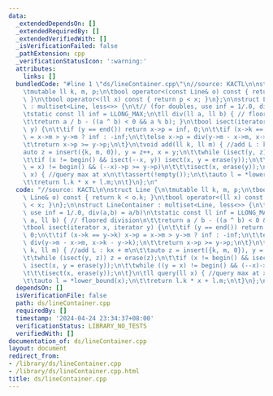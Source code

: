 ```yaml
---
data:
  _extendedDependsOn: []
  _extendedRequiredBy: []
  _extendedVerifiedWith: []
  _isVerificationFailed: false
  _pathExtension: cpp
  _verificationStatusIcon: ':warning:'
  attributes:
    links: []
  bundledCode: "#line 1 \"ds/lineContainer.cpp\"\n//source: KACTL\n\nstruct Line {\n\
    \tmutable ll k, m, p;\n\tbool operator<(const Line& o) const { return k < o.k;\
    \ }\n\tbool operator<(ll x) const { return p < x; }\n};\n\nstruct LineContainer\
    \ : multiset<Line, less<>> {\n\t// (for doubles, use inf = 1/.0, div(a,b) = a/b)\n\
    \tstatic const ll inf = LLONG_MAX;\n\tll div(ll a, ll b) { // floored division\n\
    \t\treturn a / b - ((a ^ b) < 0 && a % b); }\n\tbool isect(iterator x, iterator\
    \ y) {\n\t\tif (y == end()) return x->p = inf, 0;\n\t\tif (x->k == y->k) x->p\
    \ = x->m > y->m ? inf : -inf;\n\t\telse x->p = div(y->m - x->m, x->k - y->k);\n\
    \t\treturn x->p >= y->p;\n\t}\n\tvoid add(ll k, ll m) { //add L : kx + m\n\t\t\
    auto z = insert({k, m, 0}), y = z++, x = y;\n\t\twhile (isect(y, z)) z = erase(z);\n\
    \t\tif (x != begin() && isect(--x, y)) isect(x, y = erase(y));\n\t\twhile ((y\
    \ = x) != begin() && (--x)->p >= y->p)\n\t\t\tisect(x, erase(y));\n\t}\n\tll query(ll\
    \ x) { //query max at x\n\t\tassert(!empty());\n\t\tauto l = *lower_bound(x);\n\
    \t\treturn l.k * x + l.m;\n\t}\n};\n"
  code: "//source: KACTL\n\nstruct Line {\n\tmutable ll k, m, p;\n\tbool operator<(const\
    \ Line& o) const { return k < o.k; }\n\tbool operator<(ll x) const { return p\
    \ < x; }\n};\n\nstruct LineContainer : multiset<Line, less<>> {\n\t// (for doubles,\
    \ use inf = 1/.0, div(a,b) = a/b)\n\tstatic const ll inf = LLONG_MAX;\n\tll div(ll\
    \ a, ll b) { // floored division\n\t\treturn a / b - ((a ^ b) < 0 && a % b); }\n\
    \tbool isect(iterator x, iterator y) {\n\t\tif (y == end()) return x->p = inf,\
    \ 0;\n\t\tif (x->k == y->k) x->p = x->m > y->m ? inf : -inf;\n\t\telse x->p =\
    \ div(y->m - x->m, x->k - y->k);\n\t\treturn x->p >= y->p;\n\t}\n\tvoid add(ll\
    \ k, ll m) { //add L : kx + m\n\t\tauto z = insert({k, m, 0}), y = z++, x = y;\n\
    \t\twhile (isect(y, z)) z = erase(z);\n\t\tif (x != begin() && isect(--x, y))\
    \ isect(x, y = erase(y));\n\t\twhile ((y = x) != begin() && (--x)->p >= y->p)\n\
    \t\t\tisect(x, erase(y));\n\t}\n\tll query(ll x) { //query max at x\n\t\tassert(!empty());\n\
    \t\tauto l = *lower_bound(x);\n\t\treturn l.k * x + l.m;\n\t}\n};\n"
  dependsOn: []
  isVerificationFile: false
  path: ds/lineContainer.cpp
  requiredBy: []
  timestamp: '2024-04-24 23:34:37+08:00'
  verificationStatus: LIBRARY_NO_TESTS
  verifiedWith: []
documentation_of: ds/lineContainer.cpp
layout: document
redirect_from:
- /library/ds/lineContainer.cpp
- /library/ds/lineContainer.cpp.html
title: ds/lineContainer.cpp
---
```

